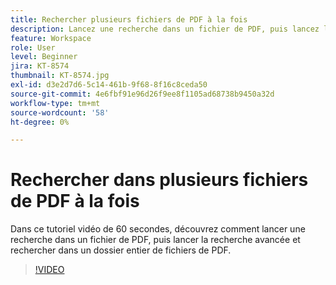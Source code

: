 ```yaml
---
title: Rechercher plusieurs fichiers de PDF à la fois
description: Lancez une recherche dans un fichier de PDF, puis lancez la recherche avancée et recherchez dans un dossier entier de fichiers de PDF
feature: Workspace
role: User
level: Beginner
jira: KT-8574
thumbnail: KT-8574.jpg
exl-id: d3e2d7d6-5c14-461b-9f68-8f16c8ceda50
source-git-commit: 4e6fbf91e96d26f9ee8f1105ad68738b9450a32d
workflow-type: tm+mt
source-wordcount: '58'
ht-degree: 0%

---
```


# Rechercher dans plusieurs fichiers de PDF à la fois

Dans ce tutoriel vidéo de 60 secondes, découvrez comment lancer une recherche dans un fichier de PDF, puis lancer la recherche avancée et rechercher dans un dossier entier de fichiers de PDF.

>[!VIDEO](https://video.tv.adobe.com/v/336363?quality=12&learn=on&hidetitle=true)
